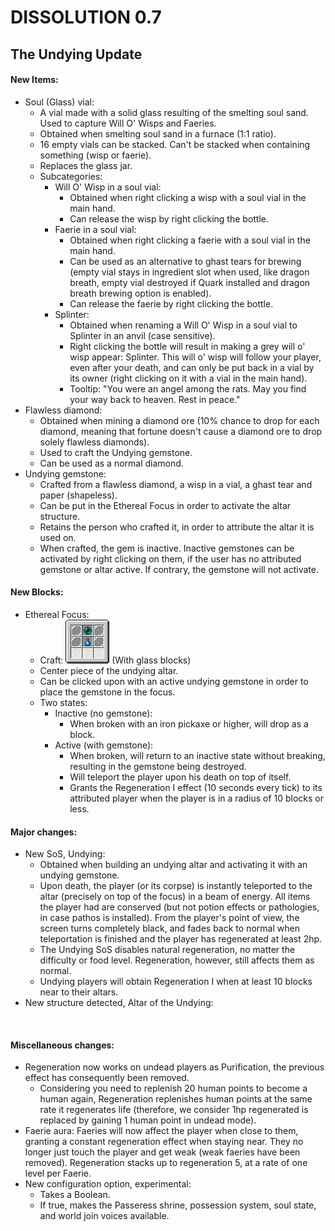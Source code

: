 # DISSOLUTION 0.7

## The Undying Update

#### New Items:

- Soul (Glass) vial:
  - A vial made with a solid glass resulting of the smelting soul sand. Used to capture Will O' Wisps and Faeries.
  - Obtained when smelting soul sand in a furnace (1:1 ratio).
  - 16 empty vials can be stacked. Can't be stacked when containing something (wisp or faerie).
  - Replaces the glass jar.
  - Subcategories:
    - Will O' Wisp in a soul vial:
      - Obtained when right clicking a wisp with a soul vial in the main hand.
      - Can release the wisp by right clicking the bottle.
    - Faerie in a soul vial:
      - Obtained when right clicking a faerie with a soul vial in the main hand.
      - Can be used as an alternative to ghast tears for brewing (empty vial stays in ingredient slot when used, like dragon breath, empty vial destroyed if Quark installed and dragon breath brewing option is enabled).
      - Can release the faerie by right clicking the bottle.
    - Splinter:
      - Obtained when renaming a Will O' Wisp in a soul vial to Splinter in an anvil (case sensitive).
      - Right clicking the bottle will result in making a grey will o' wisp appear: Splinter. This will o' wisp will follow your player, even after your death, and can only be put back in a vial by its owner (right clicking on it with a vial in the main hand).
      - Tooltip: "You were an angel among the rats. May you find your way back to heaven. Rest in peace."
- Flawless diamond:
  - Obtained when mining a diamond ore (10% chance to drop for each diamond, meaning that fortune doesn't cause a diamond ore to drop solely flawless diamonds).
  - Used to craft the Undying gemstone.
  - Can be used as a normal diamond.
- Undying gemstone:
  - Crafted from a flawless diamond, a wisp in a vial, a ghast tear and paper (shapeless).
  - Can be put in the Ethereal Focus in order to activate the altar structure.
  - Retains the person who crafted it, in order to attribute the altar it is used on.
  - When crafted, the gem is inactive. Inactive gemstones can be activated by right clicking on them, if the user has no attributed gemstone or altar active. If contrary, the gemstone will not activate.

#### New Blocks:

- Ethereal Focus:
  - Craft: ![](img/ethereal_focus_craft.png) (With glass blocks)
  - Center piece of the undying altar.
  - Can be clicked upon with an active undying gemstone in order to place the gemstone in the focus.
  - Two states:
    - Inactive (no gemstone):
      - When broken with an iron pickaxe or higher, will drop as a block.
    - Active (with gemstone):
      - When broken, will return to an inactive state without breaking, resulting in the gemstone being destroyed.
      - Will teleport the player upon his death on top of itself.
      - Grants the Regeneration I effect (10 seconds every tick) to its attributed player when the player is in a radius of 10 blocks or less.

#### Major changes:

- New SoS, Undying:
  - Obtained when building an undying altar and activating it with an undying gemstone.
  - Upon death, the player (or its corpse) is instantly teleported to the altar (precisely on top of the focus) in a beam of energy. All items the player had are conserved (but not potion effects or pathologies, in case pathos is installed). From the player's point of view, the screen turns completely black, and fades back to normal when teleportation is finished and the player has regenerated at least 2hp.
  - The Undying SoS disables natural regeneration, no matter the difficulty or food level. Regeneration, however, still affects them as normal.
  - Undying players will obtain Regeneration I when at least 10 blocks near to their altars.
- New structure detected, Altar of the Undying:

![]()

#### Miscellaneous changes:

- Regeneration now works on undead players as Purification, the previous effect has consequently been removed.
  - Considering you need to replenish 20 human points to become a human again, Regeneration replenishes human points at the same rate it regenerates life (therefore, we consider 1hp regenerated is replaced by gaining 1 human point in undead mode).
- Faerie aura: Faeries will now affect the player when close to them, granting a constant regeneration effect when staying near. They no longer just touch the player and get weak (weak faeries have been removed). Regeneration stacks up to regeneration 5, at a rate of one level per Faerie.
- New configuration option, experimental:
  - Takes a Boolean.
  - If true, makes the Passeress shrine, possession system, soul state, and world join voices available.
